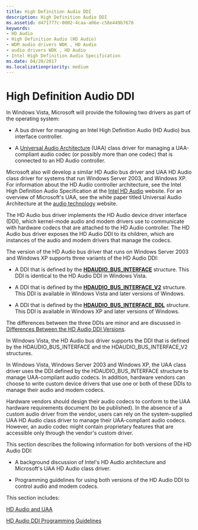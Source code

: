 ```yaml
---
title: High Definition Audio DDI
description: High Definition Audio DDI
ms.assetid: d471777c-0002-4caa-a06e-c58e449b7678
keywords:
- HD Audio
- High Definition Audio (HD Audio)
- WDM audio drivers WDK , HD Audio
- audio drivers WDK , HD Audio
- Intel High Definition Audio Specification
ms.date: 04/20/2017
ms.localizationpriority: medium
---
```


# High Definition Audio DDI


In Windows Vista, Microsoft will provide the following two drivers as part of the operating system:

-   A bus driver for managing an Intel High Definition Audio (HD Audio) bus interface controller.

-   A [Universal Audio Architecture](universal-audio-architecture.md) (UAA) class driver for managing a UAA-compliant audio codec (or possibly more than one codec) that is connected to an HD Audio controller.

Microsoft also will develop a similar HD Audio bus driver and UAA HD Audio class driver for systems that run Windows Server 2003, and Windows XP. For information about the HD Audio controller architecture, see the Intel High Definition Audio Specification at the [Intel HD Audio](https://go.microsoft.com/fwlink/p/?linkid=42508) website. For an overview of Microsoft's UAA, see the white paper titled Universal Audio Architecture at the [audio technology](https://go.microsoft.com/fwlink/p/?linkid=8751) website.

The HD Audio bus driver implements the HD Audio device driver interface (DDI), which kernel-mode audio and modem drivers use to communicate with hardware codecs that are attached to the HD Audio controller. The HD Audio bus driver exposes the HD Audio DDI to its children, which are instances of the audio and modem drivers that manage the codecs.

The version of the HD Audio bus driver that runs on Windows Server 2003 and Windows XP supports three variants of the HD Audio DDI:

-   A DDI that is defined by the [**HDAUDIO\_BUS\_INTERFACE**](https://msdn.microsoft.com/library/windows/hardware/ff536413) structure. This DDI is identical to the HD Audio DDI in Windows Vista.

-   A DDI that is defined by the [**HDAUDIO\_BUS\_INTERFACE\_V2**](https://msdn.microsoft.com/library/windows/hardware/ff536418) structure. This DDI is available in Windows Vista and later versions of Windows.

-   A DDI that is defined by the [**HDAUDIO\_BUS\_INTERFACE\_BDL**](https://msdn.microsoft.com/library/windows/hardware/ff536416) structure. This DDI is available in Windows XP and later versions of Windows.

The differences between the three DDIs are minor and are discussed in [Differences Between the HD Audio DDI Versions](differences-between-the-hd-audio-ddi-versions.md).

In Windows Vista, the HD Audio bus driver supports the DDI that is defined by the HDAUDIO\_BUS\_INTERFACE and the HDAUDIO\_BUS\_INTERFACE\_V2 structures.

In Windows Vista, Windows Server 2003 and Windows XP, the UAA class driver uses the DDI defined by the HDAUDIO\_BUS\_INTERFACE structure to manage UAA-compliant audio codecs. In addition, hardware vendors can choose to write custom device drivers that use one or both of these DDIs to manage their audio and modem codecs.

Hardware vendors should design their audio codecs to conform to the UAA hardware requirements document (to be published). In the absence of a custom audio driver from the vendor, users can rely on the system-supplied UAA HD Audio class driver to manage their UAA-compliant audio codecs. However, an audio codec might contain proprietary features that are accessible only through the vendor's custom driver.

This section describes the following information for both versions of the HD Audio DDI:

-   A background discussion of Intel's HD Audio architecture and Microsoft's UAA HD Audio class driver.

-   Programming guidelines for using both versions of the HD Audio DDI to control audio and modem codecs.

This section includes:

[HD Audio and UAA](hd-audio-and-uaa.md)

[HD Audio DDI Programming Guidelines](programming-guidelines.md)

 

 




